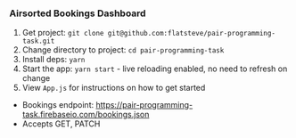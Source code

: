 ### Airsorted Bookings Dashboard

1.  Get project: `git clone git@github.com:flatsteve/pair-programming-task.git`
2.  Change directory to project: `cd pair-programming-task`
3.  Install deps: `yarn`
4.  Start the app: `yarn start` - live reloading enabled, no need to refresh on change
5.  View `App.js` for instructions on how to get started

* Bookings endpoint: https://pair-programming-task.firebaseio.com/bookings.json
* Accepts GET, PATCH
